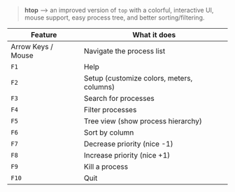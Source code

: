 > **htop** --> an improved version of `top` with a colorful, interactive UI, mouse support, easy process tree, and better sorting/filtering.

| Feature            | What it does                              |
| ------------------ | ----------------------------------------- |
| Arrow Keys / Mouse | Navigate the process list                 |
| `F1`               | Help                                      |
| `F2`               | Setup (customize colors, meters, columns) |
| `F3`               | Search for processes                      |
| `F4`               | Filter processes                          |
| `F5`               | Tree view (show process hierarchy)        |
| `F6`               | Sort by column                            |
| `F7`               | Decrease priority (nice -1)               |
| `F8`               | Increase priority (nice +1)               |
| `F9`               | Kill a process                            |
| `F10`              | Quit                                      |

